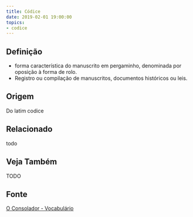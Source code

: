```yaml
---
title: Códice
date: 2019-02-01 19:00:00
topics:
- codice
---
```


## Definição
* forma característica do manuscrito em pergaminho, denominada por oposição à
forma de rolo. 
* Registro ou compilação de manuscritos, documentos históricos ou leis.

## Origem
Do latim codice

## Relacionado
todo

## Veja Também
TODO

## Fonte
[O Consolador - Vocabulário](http://www.oconsolador.com.br/linkfixo/vocabulario/principal.html)


